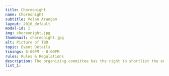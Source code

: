 ```yaml
---
title: Choreonight
name: Choreonight
subtitle: Velan Arangam
layout: 2016_default
modal-id: 1
img: choreonight.jpg
thumbnail: choreonight.jpg
alt: Picture of TBD
topic: Event Details
timings: 6:00PM - 8:00PM
rules: Rules & Regulations
description: The organizing committee has the right to shortlist the entries, if the entries are too many.
list_1: 
---
```

